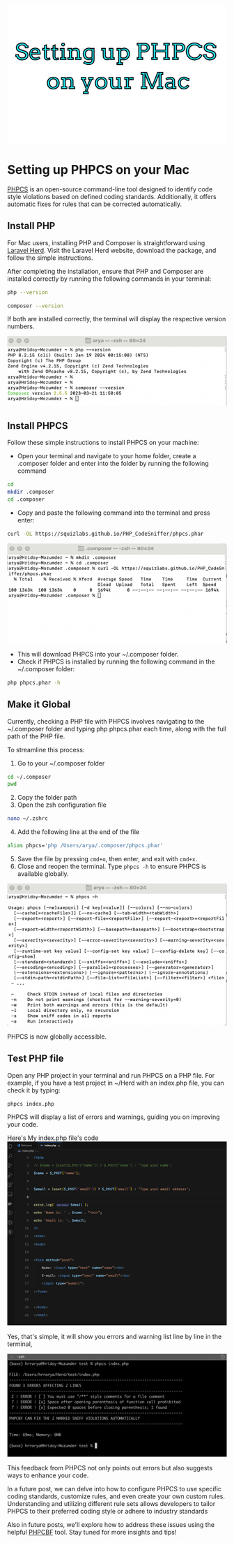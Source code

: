 <title>Setting up PHPCS on your Mac</title>
<meta name="description" content="PHPCS is an open-source command-line tool designed to identify code style violations based on defined coding standards">
<meta name="author" content="hrrarya">
<meta property="og:title" content="Setting up PHPCS on your Mac">
<meta property="og:description" content="PHPCS is an open-source command-line tool designed to identify code style violations based on defined coding standards">
<meta property="og:image" content="https://raw.githubusercontent.com/hrrarya/thoughts/main/assets/images/setting-up-phpcs-on-your-mac/setting-up-phpcs.png">

![Setting up PHPCS on your Mac](../assets/images/setting-up-phpcs-on-your-mac/setting-up-phpcs.png)

# Setting up PHPCS on your Mac

[PHPCS](https://github.com/squizlabs/PHP_CodeSniffer) is an open-source command-line tool designed to identify code style violations based on defined coding standards. Additionally, it offers automatic fixes for rules that can be corrected automatically.

## Install PHP

For Mac users, installing PHP and Composer is straightforward using [Laravel Herd](https://herd.laravel.com/). Visit the Laravel Herd website, download the package, and follow the simple instructions.

After completing the installation, ensure that PHP and Composer are installed correctly by running the following commands in your terminal:

```sh
php --version
```

```sh
composer --version
```

If both are installed correctly, the terminal will display the respective version numbers.

![php and composer version image](../assets/images/setting-up-phpcs-on-your-mac/php-composer-version.png)

## Install PHPCS

Follow these simple instructions to install PHPCS on your machine:

- Open your terminal and navigate to your home folder, create a .composer folder and enter into the folder by running the following command

```sh
cd
mkdir .composer
cd .composer
```

- Copy and paste the following command into the terminal and press enter:

```sh
curl -OL https://squizlabs.github.io/PHP_CodeSniffer/phpcs.phar
```

![Download PHPCS](../assets/images/setting-up-phpcs-on-your-mac/download-phpcs.png)

- This will download PHPCS into your ~/.composer folder.
- Check if PHPCS is installed by running the following command in the ~/.composer folder:

```sh
php phpcs.phar -h
```

## Make it Global

Currently, checking a PHP file with PHPCS involves navigating to the ~/.composer folder and typing php phpcs.phar each time, along with the full path of the PHP file.

To streamline this process:

1. Go to your ~/.composer folder

```sh
cd ~/.composer
pwd
```

2. Copy the folder path
3. Open the zsh configuration file

```sh
nano ~/.zshrc
```

4. Add the following line at the end of the file

```sh
alias phpcs='php /Users/arya/.composer/phpcs.phar'
```

5. Save the file by pressing `cmd+o`, then enter, and exit with `cmd+x`.
6. Close and reopen the terminal. Type `phpcs -h` to ensure PHPCS is available globally.

![phpcs installation](../assets/images/setting-up-phpcs-on-your-mac/phpcs-installation.png)

PHPCS is now globally accessible.

## Test PHP file

Open any PHP project in your terminal and run PHPCS on a PHP file. For example, if you have a test project in ~/Herd with an index.php file, you can check it by typing:

```sh
phpcs index.php
```

PHPCS will display a list of errors and warnings, guiding you on improving your code.

Here's My index.php file's code
![simple php file](../assets/images/setting-up-phpcs-on-your-mac/simple-php-file.png)

Yes, that's simple, it will show you errors and warning list line by line in the terminal,

![phpcs errors and warnings](../assets/images/setting-up-phpcs-on-your-mac/phpcs-error-warnings.png)

This feedback from PHPCS not only points out errors but also suggests ways to enhance your code.

In a future post, we can delve into how to configure PHPCS to use specific coding standards, customize rules, and even create your own custom rules. Understanding and utilizing different rule sets allows developers to tailor PHPCS to their preferred coding style or adhere to industry standards

Also in future posts, we'll explore how to address these issues using the helpful [PHPCBF](https://github.com/squizlabs/PHP_CodeSniffer) tool. Stay tuned for more insights and tips!
